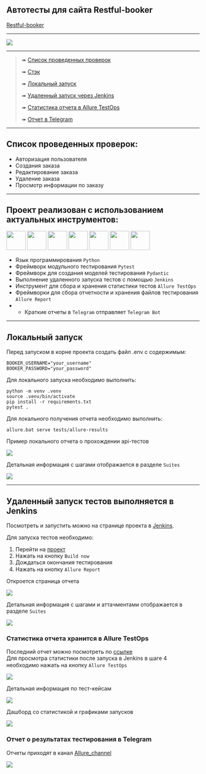 ## Автотесты для сайта Restful-booker

[Restful-booker](https://restful-booker.herokuapp.com/)

---
<img src="media/images/booker.png">

---

> ➠ [Список проведенных проверок](#Список-проведенных-проверок)
> 
> ➠ [Стэк](#Проект-реализован-с-использованием-актуальных-инструментов)
>
> ➠ [Локальный запуск](#Локальный-запуск)
>
> ➠ [Удаленный запуск через Jenkins](#Удаленный-запуск-тестов-выполняется-в-Jenkins)
> 
> ➠ [Статистика отчета в Allure TestOps](#Статистика-отчета-хранится-в-Allure-TestOps)
> 
> ➠ [Отчет в Telegram](#Отчет-о-результатах-тестирования-в-Telegram)

---
## Список проведенных проверок:

- Авторизация пользователя
- Создания заказа
- Редактирование заказа
- Удаление заказа
- Просмотр информации по заказу
---

## Проект реализован с использованием актуальных инструментов:  
<img src="media/icons/python.svg" width="50">  <img src="media/icons/pytest.png" width="50"> <img src="media/icons/pydantic.png" width="50"> <img src="media/icons/jenkins.png" width="50"> <img src="media/icons/test_ops.png" width="50"> <img src="media/icons/allure_report.png" width="50"> <img src="media/icons/tg.png" width="50">

- Язык программирования `Python`
- Фреймворк модульного тестирования `Pytest`
- Фреймворк для создания моделей тестирования `Pydantic`
- Выполнение удаленного запуска тестов с помощью `Jenkins`
- Инструмент для сбора и хранения статистики тестов `Allure TestOps`
- Фреймворки для сбора отчетности и хранения файлов тестирования `Allure Report`
- - Краткие отчеты в `Telegram` отправляет `Telegram Bot`

---

## Локальный запуск

Перед запуском в корне проекта создать файл .env с содержимым:

```
BOOKER_USERNAME="your_username"
BOOKER_PASSWORD="your_password"
```

Для локального запуска необходимо выполнить:

```
python -m venv .venv
source .venv/bin/activate
pip install -r requirements.txt
pytest .
```

Для локального получения отчета необходимо выполнить:

```
allure.bat serve tests/allure-results
```

Пример локального отчета о прохождении api-тестов

<img src="media/images/allure_2.png">

Детальная информация с шагами отображается в разделе `Suites`

<img src="media/images/allure_1.png">

---
## Удаленный запуск тестов выполняется в Jenkins
Посмотреть и запустить можно на странице проекта в [Jenkins](https://jenkins.autotests.cloud/job/api_tests_booking/).

Для запуска тестов необходимо:
1. Перейти на [проект](https://jenkins.autotests.cloud/job/api_tests_booking/)
2. Нажать на кнопку `Build now`
3. Дождаться окончания тестирования
4. Нажать на кнопку `Allure Report` <img src="media/icons/allure_report.png" width="15">

Откроется страница отчета

<img src="media/images/allure_report1.png">

Детальная информация с шагами и аттачментами отображается в разделе `Suites`

<img src="media/images/allure_report2.png">

### Статистика отчета хранится в Allure TestOps
Последний отчет можно посмотреть по [ссылке](https://allure.autotests.cloud/launch/46489)  
Для просмотра статистики после запуска в Jenkins в шаге 4 необходимо нажать на кнопку `Allure TestOps` <img src="media/icons/test_ops.png" width="15">

<img src="media/images/testops1.png">

Детальная информация по тест-кейсам

<img src="media/images/testops2.png">

Дашборд со статистикой и графиками запусков

<img src="media/images/testops3.png">


### Отчет о результатах тестирования в Telegram
Отчеты приходят в канал [Allure_channel](https://t.me/Allure_channel_autotests)

<img src="media/images/allure_tg.png">









